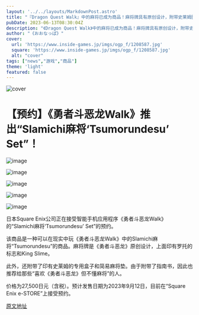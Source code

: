 ```yaml
---
layout: '../../layouts/MarkdownPost.astro'
title: "『Dragon Quest Walk』中的麻将已成为商品！麻将牌具有原创设计，附带史莱姆图案的游戏垫"
pubDate: 2023-06-13T08:30:04Z
description: "《Dragon Quest Walk》中的麻将已成为商品！麻将牌具有原创设计，附带史莱姆图案的游戏垫"
author: "《おおなっぱ》"
cover:
  url: 'https://www.inside-games.jp/imgs/ogp_f/1208587.jpg'
  square: 'https://www.inside-games.jp/imgs/ogp_f/1208587.jpg'
  alt: "cover"
tags: ["news","游戏","商品"]
theme: 'light'
featured: false
---
```


![cover](https://www.inside-games.jp/imgs/ogp_f/1208587.jpg)

# 【预约】《勇者斗恶龙Walk》推出“Slamichi麻将‘Tsumorundesu’ Set”！

![image](https://www.inside-games.jp/imgs/zoom/1208589.jpg)

![image](https://www.inside-games.jp/imgs/zoom/1208590.jpg)

![image](https://www.inside-games.jp/imgs/zoom/1208588.jpg)

![image](https://www.inside-games.jp/imgs/zoom/1208592.jpg)

![image](https://www.inside-games.jp/imgs/zoom/1208593.jpg)

日本Square Enix公司正在接受智能手机应用程序《勇者斗恶龙Walk》的“Slamichi麻将‘Tsumorundesu’ Set”的预约。

该商品是一种可以在现实中玩《勇者斗恶龙Walk》中的Slamichi麻将“Tsumorundesu”的商品。麻将牌是《勇者斗恶龙》原创设计，上面印有罗托的标志和King Slime。

此外，还附带了印有史莱姆的专用盒子和简易麻将垫。由于附带了指南书，因此也推荐给那些“喜欢《勇者斗恶龙》但不懂麻将”的人。

价格为27,500日元（含税）。预计发售日期为2023年9月12日，目前在“Square Enix e-STORE”上接受预约。

  [原文地址](https://www.inside-games.jp/article/2023/06/13/146545.html)